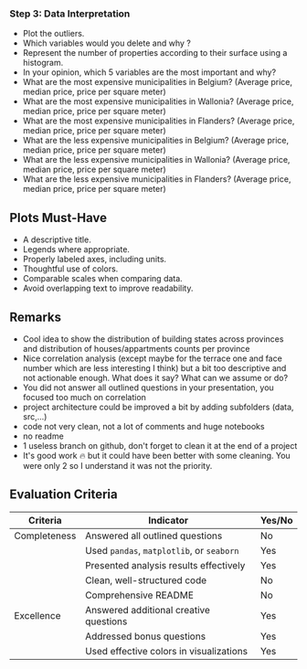 ### Step 3: Data Interpretation

- Plot the outliers.
- Which variables would you delete and why ?
- Represent the number of properties according to their surface using a histogram.
- In your opinion, which 5 variables are the most important and why?
- What are the most expensive municipalities in Belgium? (Average price, median price, price per square meter)
- What are the most expensive municipalities in Wallonia? (Average price, median price, price per square meter)
- What are the most expensive municipalities in Flanders? (Average price, median price, price per square meter)
- What are the less expensive municipalities in Belgium? (Average price, median price, price per square meter)
- What are the less expensive municipalities in Wallonia? (Average price, median price, price per square meter)
- What are the less expensive municipalities in Flanders? (Average price, median price, price per square meter)


## Plots Must-Have

- A descriptive title.
- Legends where appropriate.
- Properly labeled axes, including units.
- Thoughtful use of colors.
- Comparable scales when comparing data.
- Avoid overlapping text to improve readability.


## Remarks
- Cool idea to show the distribution of building states across provinces and distribution of houses/appartments counts per province
- Nice correlation analysis (except maybe for the terrace one and face number which are less interesting I think) but a bit too descriptive and not actionable enough. What does it say? What can we assume or do?
- You did not answer all outlined questions in your presentation, you focused too much on correlation
- project architecture could be improved a bit by adding subfolders (data, src,...)
- code not very clean, not a lot of comments and huge notebooks
- no readme
- 1 useless branch on github, don't forget to clean it at the end of a project
- It's good work :fire: but it could have been better with some cleaning. You were only 2 so I understand it was not the priority.

## Evaluation Criteria

| Criteria       | Indicator                                   | Yes/No |
| -------------- | ------------------------------------------ | ------ |
| Completeness   | Answered all outlined questions             |    No    |
|                | Used `pandas`, `matplotlib`, or `seaborn`   |    Yes    |
|                | Presented analysis results effectively      |     Yes   |
|                | Clean, well-structured code                 |    No    |
|                | Comprehensive README                        |    No   |
| Excellence     | Answered additional creative questions      |   Yes    |
|                | Addressed bonus questions                   |   Yes     |
|                | Used effective colors in visualizations     |   Yes     |
